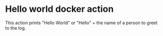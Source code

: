 # Hello world docker action

This action prints "Hello World" or "Hello" + the name of a person to greet to the log.
